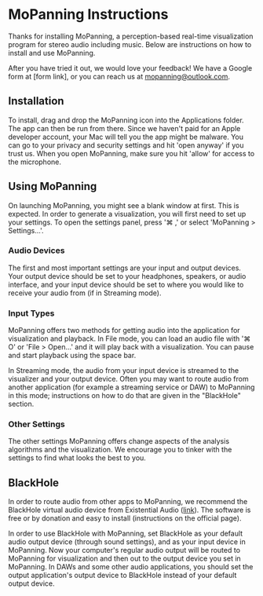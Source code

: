 # MoPanning Instructions
Thanks for installing MoPanning, a perception-based real-time visualization program for stereo audio including music. Below are instructions on how to install and use MoPanning. 

After you have tried it out, we would love your feedback! We have a Google form at [form link], or you can reach us at mopanning@outlook.com.

## Installation
To install, drag and drop the MoPanning icon into the Applications folder. The app can then be run from there. Since we haven't paid for an Apple developer account, your Mac will tell you the app might be malware. You can go to your privacy and security settings and hit 'open anyway' if you trust us. When you open MoPanning, make sure you hit 'allow' for access to the microphone.

## Using MoPanning
On launching MoPanning, you might see a blank window at first. This is expected. In order to generate a visualization, you will first need to set up your settings. To open the settings panel, press '⌘ ,' or select 'MoPanning > Settings...'. 

### Audio Devices
The first and most important settings are your input and output devices. Your output device should be set to your headphones, speakers, or audio interface, and your input device should be set to where you would like to receive your audio from (if in Streaming mode).

### Input Types
MoPanning offers two methods for getting audio into the application for visualization and playback. In File mode, you can load an audio file with '⌘ O' or 'File > Open...' and it will play back with a visualization. You can pause and start playback using the space bar.

In Streaming mode, the audio from your input device is streamed to the visualizer and your output device. Often you may want to route audio from another application (for example a streaming service or DAW) to MoPanning in this mode; instructions on how to do that are given in the "BlackHole" section.

### Other Settings
The other settings MoPanning offers change aspects of the analysis algorithms and the visualization. We encourage you to tinker with the settings to find what looks the best to you.

## BlackHole
In order to route audio from other apps to MoPanning, we recommend the BlackHole virtual audio device from Existential Audio ([link](https://existential.audio/blackhole/)). The software is free or by donation and easy to install (instructions on the official page). 

In order to use BlackHole with MoPanning, set BlackHole as your default audio output device (through sound settings), and as your input device in MoPanning. Now your computer's regular audio output will be routed to MoPanning for visualization and then out to the output device you set in MoPanning. In DAWs and some other audio applications, you should set the output application's output device to BlackHole instead of your default output device.